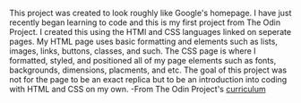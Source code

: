 This project was created to look roughly like Google's homepage. I have just recently began learning to code and this is my first project from The Odin Project. I created this using the HTMl and CSS languages linked on seperate pages. My HTML page uses basic formatting and elements such as lists, images, links, buttons, classes, and such. The CSS page is where I formatted, styled, and positioned all of my page elements such as fonts, backgrounds, dimensions, placments, and etc. The goal of this project was not for the page to be an exact replica but to be an introduction into coding with HTML and CSS on my own. 
-From The Odin Project's [curriculum](http://www.theodinproject.com/courses/web-development-101/lessons/html-css)